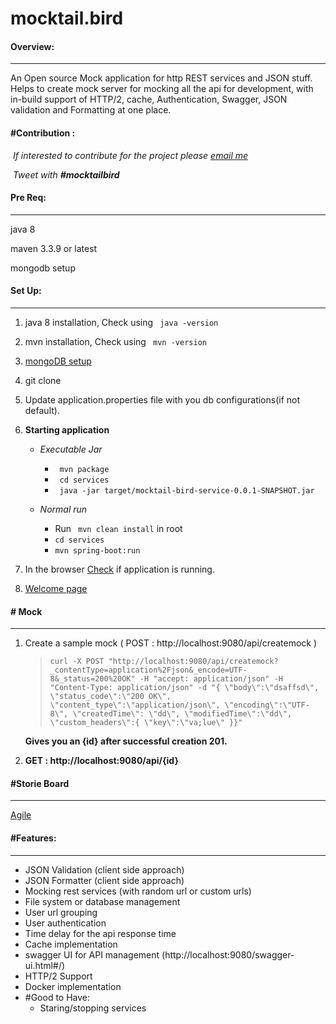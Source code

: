 # mocktail.bird

#### Overview:
____

An Open source Mock application for http REST services and JSON stuff. Helps to create mock server for mocking all the api for development, with in-build support of HTTP/2, cache, Authentication, Swagger, JSON validation and Formatting at one place. 



#### #Contribution :

​	<i>If interested to contribute for the project please [ email me ]( mailto:mocktailbird@gmail.com ) </i>

​	<i>Tweet with <b>\#mocktailbird </b></i>



#### Pre Req:

--------------

java 8

maven 3.3.9 or latest

mongodb setup

#### Set Up:

------

1. java 8 installation, Check using ``` java -version```

2. mvn installation, Check using ``` mvn -version```

3. [mongoDB setup]( https://github.com/mocktaillbird/docs.mocktail.bird )

4. git clone 

5. Update application.properties file with you db configurations(if not default).

6. **Starting application**

   * <i>Executable Jar</i>
     * ``` mvn package```
     * ``` cd services```
     * ``` java -jar target/mocktail-bird-service-0.0.1-SNAPSHOT.jar```

   * <i>Normal run</i>
     * Run ``` mvn clean install``` in root
     * ```cd services```
     * ```mvn spring-boot:run```

7. In the browser [Check](http://localhost:9080/swagger-ui.html) if application is running.

8. [Welcome page](http://localhost:9080/)

   

    

####  #  Mock

------

1. Create a sample mock ( POST : http://localhost:9080/api/createmock )

   > ``` curl -X POST "http://localhost:9080/api/createmock?_contentType=application%2Fjson&_encode=UTF-8&_status=200%20OK" -H "accept: application/json" -H "Content-Type: application/json" -d "{ \"body\":\"dsaffsd\", \"status_code\":\"200 OK\", \"content_type\":\"application/json\", \"encoding\":\"UTF-8\", \"createdTime\": \"dd\", \"modifiedTime\":\"dd\", \"custom_headers\":{ \"key\":\"va;lue\" }}" ```

   <b>Gives you an {id} after successful creation 201.</b>

2. <b> GET :  http://localhost:9080/api/{id} </b>

#### #Storie Board

___

[Agile](https://trello.com/b/SYCJdKCZ/mocktailbird)

####  #Features:

-----------------

* JSON Validation (client side approach)
* JSON Formatter (client side approach)
* Mocking rest services (with random url or custom urls)
* File system or database management
* User url grouping
* User authentication
* Time delay for the api response time
* Cache implementation 
* swagger UI for API management (http://localhost:9080/swagger-ui.html#/)
* HTTP/2 Support
* Docker implementation
* #Good to Have:
  * Staring/stopping services


